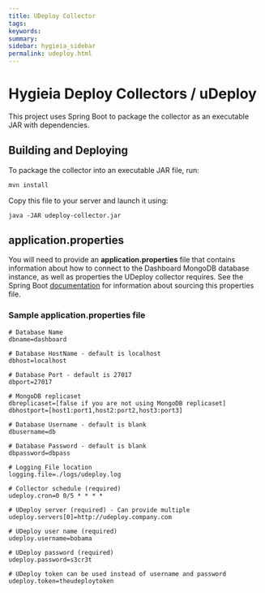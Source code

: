 ```yaml
---
title: UDeploy Collector
tags:
keywords:
summary:
sidebar: hygieia_sidebar
permalink: udeploy.html
---
```


# Hygieia Deploy Collectors / uDeploy

This project uses Spring Boot to package the collector as an executable JAR with dependencies.

## Building and Deploying

To package the collector into an executable JAR file, run:
```bash
mvn install
```

Copy this file to your server and launch it using:
```
java -JAR udeploy-collector.jar
```

## application.properties

You will need to provide an **application.properties** file that contains information about how to connect to the Dashboard MongoDB database instance, as well as properties the UDeploy collector requires. See the Spring Boot [documentation](http://docs.spring.io/spring-boot/docs/current-SNAPSHOT/reference/htmlsingle/#boot-features-external-config-application-property-files) for information about sourcing this properties file.

### Sample application.properties file

```properties
# Database Name
dbname=dashboard

# Database HostName - default is localhost
dbhost=localhost

# Database Port - default is 27017
dbport=27017

# MongoDB replicaset
dbreplicaset=[false if you are not using MongoDB replicaset]
dbhostport=[host1:port1,host2:port2,host3:port3]

# Database Username - default is blank
dbusername=db

# Database Password - default is blank
dbpassword=dbpass

# Logging File location
logging.file=./logs/udeploy.log

# Collector schedule (required)
udeploy.cron=0 0/5 * * * *

# UDeploy server (required) - Can provide multiple
udeploy.servers[0]=http://udeploy.company.com

# UDeploy user name (required)
udeploy.username=bobama

# UDeploy password (required)
udeploy.password=s3cr3t

# UDeploy token can be used instead of username and password
udeploy.token=theudeploytoken
```
